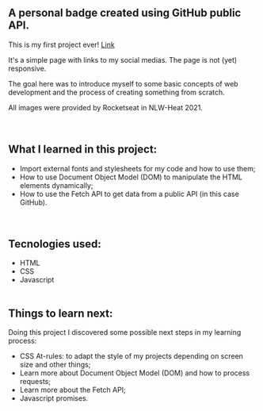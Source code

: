 ## A personal badge created using GitHub public API.

This is my first project ever! [Link](https://abraao-s.github.io/badge-nlw-heat-2021/)

It's a simple page with links to my social medias. The page is not (yet) responsive.

The goal here was to introduce myself to some basic concepts of web development and the process of creating something from scratch. 

All images were provided by Rocketseat in NLW-Heat 2021.   
<br><br>   
## What I learned in this project:
- Import external fonts and stylesheets for my code and how to use them;
- How to use Document Object Model (DOM) to manipulate the HTML elements dynamically;
- How to use the Fetch API to get data from a public API (in this case GitHub).    
<br><br>   
## Tecnologies used:
- HTML
- CSS
- Javascript
<br><br>   
## Things to learn next:
Doing this project I discovered some possible next steps in my learning process:

- CSS At-rules: to adapt the style of my projects depending on screen size and other things;
- Learn more about Document Object Model (DOM) and how to process requests;
- Learn more about the Fetch API;
- Javascript promises.
